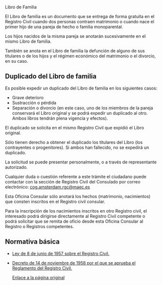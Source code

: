  Libro de Familia

  El Libro de familia es un documento que se entrega de forma gratuita en el Registro Civil cuando dos personas contraen matrimonio o cuando nace el primer hijo de una pareja de hecho o familia monoparental.

 Los hijos nacidos de la misma pareja se anotarán sucesivamente en el mismo Libro de familia.

 También se anota en el Libro de familia la defunción de alguno de sus titulares o de los hijos y el régimen económico del matrimonio o el divorcio, en su caso.

 Duplicado del Libro de familia
------------------------------

 Es posible expedir un duplicado del Libro de familia en los siguientes casos:

 * Grave deterioro
* Sustracción o pérdida
* Separación o divorcio (en este caso, uno de los miembros de la pareja conservará el Libro original y se podrá expedir un duplicado al otro. Ambos libros tendrán plena vigencia y efectos).

 El duplicado se solicita en el mismo Registro Civil que expidió el Libro original.

 Sólo tienen derecho a obtener el duplicado los titulares del Libro (los contrayentes o progenitores). Si ambos han fallecido, no se expedirá un duplicado.

 La solicitud se puede presentar personalmente, o a través de representante autorizado.

 Cualquier duda o cuestión referente a este trámite el ciudadano puede contactar con la sección de Registro Civil del Consulado por correo electrónico: cog.amsterdam.rgc@maec.es

 Esta Oficina Consular sólo anotará los hechos (matrimonio, nacimientos) que consten inscritos en el Registro civil consular.

 Para la inscripción de los nacimientos inscritos en otro Registro civil, el interesado podrá dirigirse directamente al Registro Civil competente o podrá solicitar que se remita de oficio desde esta Oficina Consular al Registro o Registros competentes.

 Normativa básica
----------------

 * [Ley de 8 de junio de 1957 sobre el Registro Civil.](https://www.boe.es/buscar/act.php?id=BOE-A-1957-7537)
* [Decreto de 14 de noviembre de 1958 por el que se aprueba el Reglamento del Registro Civil.](https://www.boe.es/buscar/act.php?id=BOE-A-1958-18486)

  [Enlace a la página original](https://www.exteriores.gob.es/Consulados/amsterdam/es/ServiciosConsulares/Paginas/index.aspx?scco=Pa%C3%ADses+Bajos&scd=9&scca=Familia&scs=Libro%20de%20Familia)